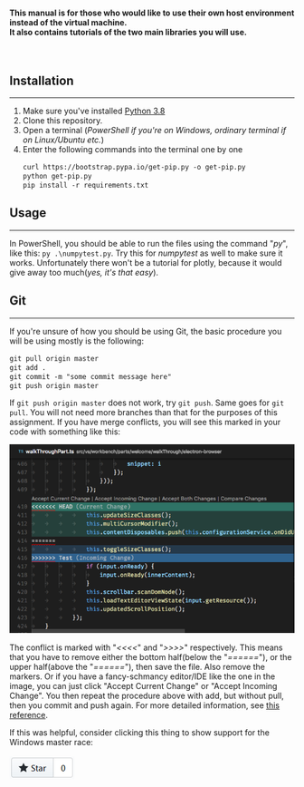 #### This manual is for those who would like to use their own host environment instead of the virtual machine. <br/>It also contains tutorials of the two main libraries you will use.
<br/>

## Installation
 ---
1. Make sure you've installed [Python 3.8](https://www.python.org/)
2. Clone this repository.
3. Open a terminal (_PowerShell if you're on Windows, ordinary terminal if on Linux/Ubuntu etc._)
4. Enter the following commands into the terminal one by one
    ```
    curl https://bootstrap.pypa.io/get-pip.py -o get-pip.py
    python get-pip.py
    pip install -r requirements.txt
    ```

## Usage
 ---
In PowerShell, you should be able to run the files using the command "_py_", like this: `py .\numpytest.py`.
Try this for _numpytest_ as well to make sure it works.
Unfortunately there won't be a tutorial for plotly, because it would give away too much(_yes, it's that easy_). 

## Git
 ---
If you're unsure of how you should be using Git, the basic procedure you will be using mostly is the following:
```
git pull origin master
git add .
git commit -m "some commit message here"
git push origin master
```
If `git push origin master` does not work, try `git push`. Same goes for `git pull`.
You will not need more branches than that for the purposes of this assignment.
If you have merge conflicts, you will see this marked in your code with something like this:

![](merge-conflict.png?raw=true)

The conflict is marked with "_<<<<_" and "_>>>>_" respectively. This means that you have to remove either the bottom half(below the "_\=\=\=\=\=\=_"), or the upper half(above the "_\=\=\=\=\=\=_"), then save the file. Also remove the markers. Or if you have a fancy-schmancy editor/IDE like the one in the image, you can just click "Accept Current Change" or "Accept Incoming Change".
You then repeat the procedure above with add, but without pull, then you commit and push again.
For more detailed information, see [this reference](https://help.github.com/en/github/collaborating-with-issues-and-pull-requests/resolving-a-merge-conflict-using-the-command-line).

If this was helpful, consider clicking this thing to show support for the Windows master race: <br/><br/>
![](star.png?raw=true)

